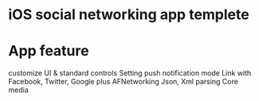 iOS social networking app templete
==========

App feature
============
customize UI & standard controls
Setting push notification mode
Link with Facebook, Twitter, Google plus
AFNetworking
Json, Xml parsing
Core media

